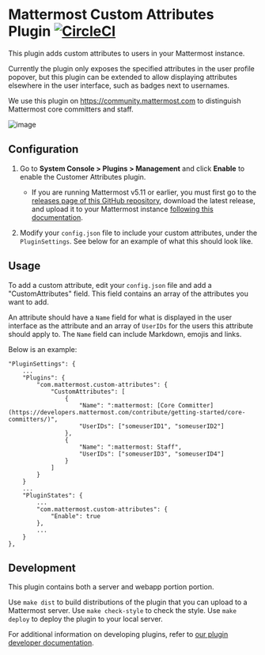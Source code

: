 # Mattermost Custom Attributes Plugin [![CircleCI](https://circleci.com/gh/mattermost/mattermost-plugin-custom-attributes.svg?style=svg)](https://circleci.com/gh/mattermost/mattermost-plugin-custom-attributes)

This plugin adds custom attributes to users in your Mattermost instance.

Currently the plugin only exposes the specified attributes in the user profile popover, but this plugin can be extended to allow displaying attributes elsewhere in the user interface, such as badges next to usernames.

We use this plugin on https://community.mattermost.com to distinguish Mattermost core committers and staff.

![image](https://user-images.githubusercontent.com/13119842/58710612-b5c7b380-838a-11e9-9974-4487daf82da5.png)

## Configuration

1. Go to **System Console > Plugins > Management** and click **Enable** to enable the Customer Attributes plugin.
    - If you are running Mattermost v5.11 or earlier, you must first go to the [releases page of this GitHub repository](https://github.com/mattermost/mattermost-plugin-custom-attributes/releases), download the latest release, and upload it to your Mattermost instance [following this documentation](https://docs.mattermost.com/administration/plugins.html#plugin-uploads).

2. Modify your `config.json` file to include your custom attributes, under the `PluginSettings`. See below for an example of what this should look like.

## Usage

To add a custom attribute, edit your `config.json` file and add a "CustomAttributes" field. This field contains an array of the attributes you want to add.

An attribute should have a `Name` field for what is displayed in the user interface as the attribute and an array of `UserIDs` for the users this attribute should apply to. The `Name` field can include Markdown, emojis and links.

Below is an example:


```
"PluginSettings": {
    ...
    "Plugins": {
        "com.mattermost.custom-attributes": {
            "CustomAttributes": [
                {
                    "Name": ":mattermost: [Core Committer](https://developers.mattermost.com/contribute/getting-started/core-committers/)",
                    "UserIDs": ["someuserID1", "someuserID2"]
                },
                {
                    "Name": ":mattermost: Staff",
                    "UserIDs": ["someuserID3", "someuserID4"]
                }
            ]
        }
    }
    ...
    "PluginStates": {
        ...
        "com.mattermost.custom-attributes": {
            "Enable": true
        },
        ...
    }
},
```

## Development

This plugin contains both a server and webapp portion portion.

Use `make dist` to build distributions of the plugin that you can upload to a Mattermost server.
Use `make check-style` to check the style.
Use `make deploy` to deploy the plugin to your local server.

For additional information on developing plugins, refer to [our plugin developer documentation](https://developers.mattermost.com/extend/plugins/).

